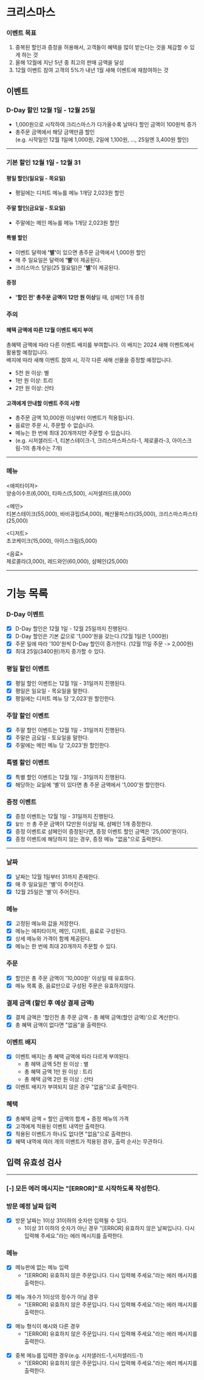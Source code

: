 # 크리스마스

### 이벤트 목표
1. 중복된 할인과 증정을 허용해서, 고객들이 혜택을 많이 받는다는 것을 체감할 수 있게 하는 것
2. 올해 12월에 지난 5년 중 최고의 판매 금액을 달성
3. 12월 이벤트 참여 고객의 5%가 내년 1월 새해 이벤트에 재참여하는 것

## 이벤트
### D-Day 할인 12월 1일 - 12월 25일
- 1,000원으로 시작하여 크리스마스가 다가올수록 날마다 할인 금액이 100원씩 증가
- 총주문 금액에서 해당 금액만큼 할인<br>
  (e.g. 시작일인 12월 1일에 1,000원, 2일에 1,100원, ..., 25일엔 3,400원 할인)
---
### 기본 할인 12월 1일 - 12월 31
#### 평일 할인(일요일 - 목요일)
-  평일에는 디저트 메뉴를 메뉴 1개당 2,023원 할인
#### 주말 할인(금요일 - 토요일)
- 주말에는 메인 메뉴를 메뉴 1개당 2,023원 할인
#### 특별 할인
- 이벤트 달력에 <b>'별'</b>이 있으면 총주문 금액에서 1,000원 할인
- 매 주 일요일은 달력에 <b>'별'</b>이 제공된다.
- 크리스마스 당일(25 월요일)은 <b>'별'</b>이 제공된다.
#### 증정
- <b>'할인 전' 총주문 금액이 12만 원 이상</b>일 때, 샴페인 1개 증정

### 주의
#### 혜택 금액에 따른 12월 이벤트 배지 부여
총혜택 금액에 따라 다른 이벤트 배지를 부여합니다. 이 배지는 2024 새해 이벤트에서 활용할 예정입니다. 
<br>
배지에 따라 새해 이벤트 참여 시, 각각 다른 새해 선물을 증정할 예정입니다.
- 5천 원 이상: 별
- 1만 원 이상: 트리
- 2만 원 이상: 산타

#### 고객에게 안내할 이벤트 주의 사항
- 총주문 금액 10,000원 이상부터 이벤트가 적용됩니다.
- 음료만 주문 시, 주문할 수 없습니다.
- 메뉴는 한 번에 최대 20개까지만 주문할 수 있습니다.
- (e.g. 시저샐러드-1, 티본스테이크-1, 크리스마스파스타-1, 제로콜라-3, 아이스크림-1의 총개수는 7개)
---
### 메뉴
<애피타이저> <br>
양송이수프(6,000), 타파스(5,500), 시저샐러드(8,000)

<메인> <br>
티본스테이크(55,000), 바비큐립(54,000), 해산물파스타(35,000), 크리스마스파스타(25,000)

<디저트> <br>
초코케이크(15,000), 아이스크림(5,000)

<음료> <br>
제로콜라(3,000), 레드와인(60,000), 샴페인(25,000)

---

# 기능 목록

### D-Day 이벤트
- [x] D-Day 할인은 12월 1일 - 12월 25일까지 진행된다.
- [x] D-Day 할인은 기본 값으로 '1,000'원을 갖는다.(12월 1일은 1,000원)
- [x] 주문 일에 따라 '100'원씩 D-Day 할인이 증가한다. (12월 11일 주문 -> 2,000원)
- [x] 최대 25일(3400원)까지 증가할 수 있다.

### 평일 할인 이벤트
- [x] 평일 할인 이벤트는 12월 1일 - 31일까지 진행된다.
- [x] 평일은 일요일 - 목요일을 말한다.
- [x] 평일에는 디저트 메뉴 당 '2,023'원 할인한다.

### 주말 할인 이벤트
- [x] 주말 할인 이벤트는 12월 1일 - 31일까지 진행된다.
- [x] 주말은 금요일 - 토요일을 말한다.
- [x] 주말에는 메인 메뉴 당 '2,023'원 할인한다.

### 특별 할인 이벤트
- [x] 특별 할인 이벤트는 12월 1일 - 31일까지 진행된다.
- [x] 해당하는 요일에 '별'이 있다면 총 주문 금액에서 '1,000'원 할인한다.

### 증정 이벤트
- [x] 증정 이벤트는 12월 1일 - 31일까지 진행된다.
- [x] `할인 전` 총 주문 금액이 12만원 이상일 때, 샴페인 1개 증정한다.
- [x] 증정 이벤트로 샴페인이 증정된다면, 증정 이벤트 할인 금액은 '25,000'원이다.
- [x] 증정 이벤트에 해당하지 않는 경우, 증정 메뉴 "없음"으로 출력한다.

--- 
### 날짜
- [x] 날짜는 12월 1일부터 31까지 존재한다.
- [x] 매 주 일요일은 '별'이 주어진다.
- [x] 12월 25일은 '별'이 주어진다.

### 메뉴
- [x] 고정된 메뉴와 값을 저장한다.
- [x] 메뉴는 에피타이저, 메인, 디저트, 음료로 구성된다.
- [x] 상세 메뉴와 가격이 함께 제공된다.
- [x] 메뉴는 한 번에 최대 20개까지 주문할 수 있다.

### 주문
- [x] 할인은 총 주문 금액이 '10,000원' 이상일 때 유효하다.
- [x] 메뉴 목록 중, 음료만으로 구성된 주문은 유효하지않다.

### 결제 금액 (할인 후 예상 결제 금액)
- [x] 결제 금액은 '할인전 총 주문 금액 - 총 혜택 금액(할인 금액)'으로 계산한다.
- [x] 총 혜택 금액이 없다면 "없음"을 출력한다.

### 이벤트 배지
- [x] 이벤트 배지는 총 혜택 금액에 따라 다르게 부여된다.
  - 총 헤택 금액 5천 원 이상 : 별
  - 총 혜택 금액 1만 원 이상 : 트리
  - 총 혜택 금액 2만 원 이상 : 산타
- [x] 이벤트 배지가 부여되지 않은 경우 "없음"으로 출력한다.

### 혜택
- [x] 총혜택 금액 = 할인 금액의 합계 + 증정 메뉴의 가격
- [x] 고객에게 적용된 이벤트 내역만 출력한다.
- [x] 적용된 이벤트가 하나도 없다면 "없음"으로 출력한다.
- [x] 혜택 내역에 여러 개의 이벤트가 적용된 경우, 출력 순서는 무관하다.

## 입력 유효성 검사

---
### [-] 모든 에러 메시지는 "[ERROR]"로 시작하도록 작성한다.
### 방문 예정 날짜 입력
- [x] 방문 날짜는 1이상 31이하의 숫자만 입력될 수 있다.
  - 1이상 31 이하의 숫자가 아닌 경우 "[ERROR] 유효하지 않은 날짜입니다. 다시 입력해 주세요."라는 에러 메시지를 출력한다.

### 메뉴
- [x] 메뉴판에 없는 메뉴 입력
  - "[ERROR] 유효하지 않은 주문입니다. 다시 입력해 주세요."라는 에러 메시지를 출력한다.
<br></br>
- [x] 메뉴 개수가 1이상의 정수가 아닐 경우
  - "[ERROR] 유효하지 않은 주문입니다. 다시 입력해 주세요."라는 에러 메시지를 출력한다.
<br></br>
- [x] 메뉴 형식이 예시와 다른 경우
  - "[ERROR] 유효하지 않은 주문입니다. 다시 입력해 주세요."라는 에러 메시지를 출력한다.
<br></br>
- [x] 중복 메뉴를 입력한 경우(e.g. 시저샐러드-1,시저샐러드-1)
  - "[ERROR] 유효하지 않은 주문입니다. 다시 입력해 주세요."라는 에러 메시지를 출력한다.
